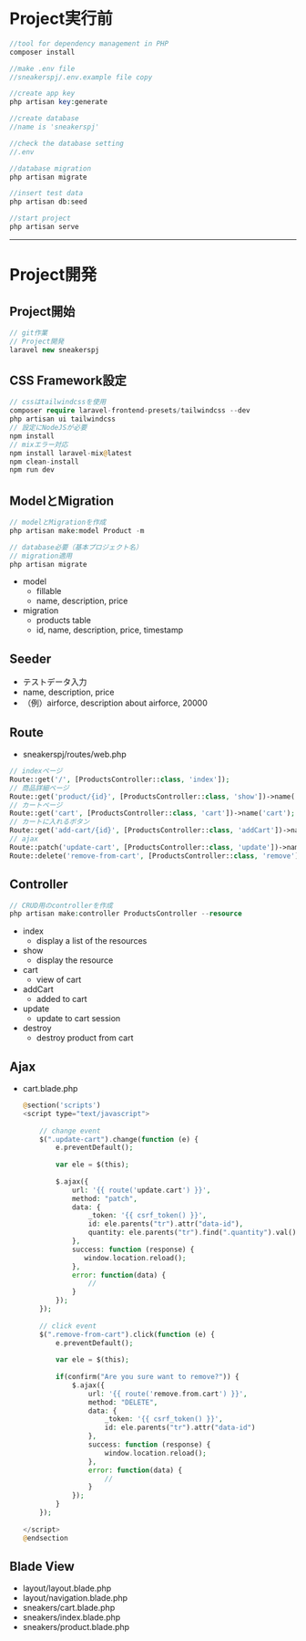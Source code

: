 # Project実行前
```php
//tool for dependency management in PHP
composer install

//make .env file
//sneakerspj/.env.example file copy

//create app key
php artisan key:generate

//create database
//name is 'sneakerspj'

//check the database setting
//.env

//database migration
php artisan migrate

//insert test data
php artisan db:seed

//start project
php artisan serve
```

---
# Project開発
## Project開始

```php
// git作業
// Project開発
laravel new sneakerspj
```

## CSS Framework設定

```php
// cssはtailwindcssを使用
composer require laravel-frontend-presets/tailwindcss --dev
php artisan ui tailwindcss
// 設定にNodeJSが必要
npm install
// mixエラー対応
npm install laravel-mix@latest
npm clean-install
npm run dev
```

## ModelとMigration

```php
// modelとMigrationを作成
php artisan make:model Product -m

// database必要（基本プロジェクト名）
// migration適用
php artisan migrate
```

- model
    - fillable
    - name, description, price
- migration
    - products table
    - id, name, description, price, timestamp

## Seeder

- テストデータ入力
- name, description, price
- （例）airforce, description about airforce, 20000

## Route

- sneakerspj/routes/web.php

```php
// indexページ
Route::get('/', [ProductsController::class, 'index']);
// 商品詳細ページ
Route::get('product/{id}', [ProductsController::class, 'show'])->name('show');
// カートページ
Route::get('cart', [ProductsController::class, 'cart'])->name('cart');
// カートに入れるボタン
Route::get('add-cart/{id}', [ProductsController::class, 'addCart'])->name('add.cart');
// ajax
Route::patch('update-cart', [ProductsController::class, 'update'])->name('update.cart');
Route::delete('remove-from-cart', [ProductsController::class, 'remove'])->name('remove.from.cart');
```

## Controller

```php
// CRUD用のcontrollerを作成
php artisan make:controller ProductsController --resource
```

- index
    - display a list of the resources
- show
    - display the resource
- cart
    - view of cart
- addCart
    - added to cart
- update
    - update to cart session
- destroy
    - destroy product from cart

## Ajax

- cart.blade.php
    
    ```php
    @section('scripts')
    <script type="text/javascript">
        
        // change event
        $(".update-cart").change(function (e) {
            e.preventDefault();
      
            var ele = $(this);
      
            $.ajax({
                url: '{{ route('update.cart') }}',
                method: "patch",
                data: {
                    _token: '{{ csrf_token() }}', 
                    id: ele.parents("tr").attr("data-id"), 
                    quantity: ele.parents("tr").find(".quantity").val()
                },
                success: function (response) {
                   window.location.reload();
                },
                error: function(data) {
                    //
                }
            });
        });
        
        // click event
        $(".remove-from-cart").click(function (e) {
            e.preventDefault();
      
            var ele = $(this);
      
            if(confirm("Are you sure want to remove?")) {
                $.ajax({
                    url: '{{ route('remove.from.cart') }}',
                    method: "DELETE",
                    data: {
                        _token: '{{ csrf_token() }}', 
                        id: ele.parents("tr").attr("data-id")
                    },
                    success: function (response) {
                        window.location.reload();
                    },
                    error: function(data) {
                        //
                    }
                });
            }
        });
      
    </script>
    @endsection
    ```
    

## Blade View

- layout/layout.blade.php
- layout/navigation.blade.php
- sneakers/cart.blade.php
- sneakers/index.blade.php
- sneakers/product.blade.php